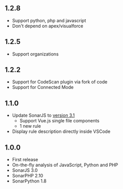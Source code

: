 ## 1.2.8
* Support python, php and javascript
* Don't depend on apex/visualforce

## 1.2.5
* Support organizations

## 1.2.2
* Support for CodeScan plugin via fork of code
* Support for Connected Mode

## 1.1.0
* Update SonarJS to [version 3.1](https://github.com/SonarSource/sonar-javascript/milestone/4?closed=1)
  * Support Vue.js single file components
  * 1 new rule
* Display rule description directly inside VSCode

## 1.0.0
* First release
* On-the-fly analysis of JavaScript, Python and PHP
* SonarJS 3.0
* SonarPHP 2.10
* SonarPython 1.8
